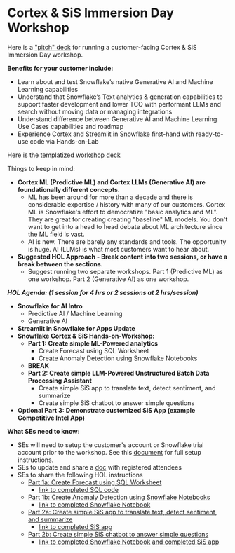 # Cortex & SiS Immersion Day Workshop

Here is a ["pitch" deck](https://docs.google.com/presentation/d/1zCyBDr3BOZvWx0dESEAYEI3cF7x7sMrW44dGM2VK-AU/edit?usp=sharing) for running a customer-facing Cortex & SiS Immersion Day workshop.

**Benefits for your customer include:**
- Learn about and test Snowflake’s native Generative AI and Machine Learning capabilities
- Understand that Snowflake’s Text analytics & generation capabilities to support faster development and lower TCO with performant LLMs and search without moving data or managing integrations
- Understand difference between Generative AI and Machine Learning Use Cases capabilities and roadmap
- Experience Cortex and Streamlit in Snowflake first-hand with ready-to-use code via Hands-on-Lab

Here is the [templatized workshop deck](https://docs.google.com/presentation/d/1JrFp2wRr3HrFTQwecm1mCYlieuzL8gt1Z3wxbnozYRo/edit?usp=sharing)

Things to keep in mind:
- **Cortex ML (Predictive ML) and Cortex LLMs (Generative AI) are foundationally different concepts.**
  - ML has been around for more than a decade and there is considerable expertise / history with many of our customers. Cortex ML is Snowflake's effort to democratize "basic analytics and ML". They are great for creating creating "baseline" ML models. You don't want to get into a head to head debate about ML architecture since the ML field is vast.
  - AI is new. There are barely any standards and tools. The opportunity is huge. AI (LLMs) is what most customers want to hear about. 
- **Suggested HOL Approach - Break content into two sessions, or have a break between the sections.**
  - Suggest running two separate workshops. Part 1 (Predictive ML) as one workshop. Part 2 (Generative AI) as one workshop.

***HOL Agenda: (1 session for 4 hrs or 2 sessions at 2 hrs/session)***
- **Snowflake for AI Intro**
  - Predictive AI / Machine Learning
  - Generative AI
- **Streamlit in Snowflake for Apps Update**
- **Snowflake Cortex & SiS Hands-on-Workshop:**
  - **Part 1: Create simple ML-Powered analytics**
    - Create Forecast using SQL Worksheet
    - Create Anomaly Detection using Snowflake Notebooks
  - **BREAK** 
  - **Part 2: Create simple LLM-Powered Unstructured Batch Data Processing Assistant**
    - Create simple SiS app to translate text, detect sentiment, and summarize
    - Create simple SiS chatbot to answer simple questions
- **Optional Part 3: Demonstrate customized SiS App (example Competitive Intel App)**

**What SEs need to know:**
- SEs will need to setup the customer's account or Snowflake trial account prior to the workshop. See this [document](https://docs.google.com/document/d/1vg0ImF1orv6hY89Riuz8bVb5UO7l9kfYk3l_6HJBu34/edit?usp=sharing) for full setup instructions.
- SEs to update and share a [doc](https://docs.google.com/spreadsheets/d/1cFqyWACwcfWz78d3f2wtqj26HK-9z2ckdAArUMKWpgI/edit?usp=sharing) with registered attendees
- SEs to share the following HOL instructions
  - [Part 1a: Create Forecast using SQL Worksheet](https://docs.google.com/document/d/1fNjK32AWkzrUW8DWQZvU_o6PPZWmUV_cJzP3JrNKrRY/edit?usp=sharing)
    - [link to completed SQL code](https://drive.google.com/file/d/1b_mdccbgoYd-ImN-4Mz2vyP0wsSEBlXm/view?usp=sharing)
  - [Part 1b: Create Anomaly Detection using Snowflake Notebooks](https://docs.google.com/document/d/1xyY3gAobju-36i_kPz2z-DaOB6i1ScMltiEqW2xUcx8/edit?usp=sharing)
    - [link to completed Snowflake Notebook](https://drive.google.com/file/d/1ks-K3BuuWWiaQ0jxhot9hBxz_I9pHMNx/view?usp=sharing)
  - [Part 2a: Create simple SiS app to translate text, detect sentiment, and summarize](https://docs.google.com/document/d/19h5sfjeGOX1zPOqwEyTRVTH6jvzw2AYHldionAfYZO4/edit?usp=sharing)
    - [link to completed SiS app](https://drive.google.com/file/d/1lXDgRjcAt8cEjJeYjvWb4TRl-EVsiJks/view?usp=sharing)
  - [Part 2b: Create simple SiS chatbot to answer simple questions](https://docs.google.com/document/d/1rwAfD7yBpJDjAluMFAWCEFbxUGGXqRuIz-9HYyDeHtg/edit?usp=sharing)
    - [link to completed Snowflake Notebook](https://drive.google.com/file/d/1UyhLcQnrvUiAl6WIWzDYEwfih8VUYequ/view?usp=sharing) [and completed SiS app](https://drive.google.com/file/d/1uN6ZavOxGzSRx372bsAQ8VZBecosNEMg/view?usp=sharing)



